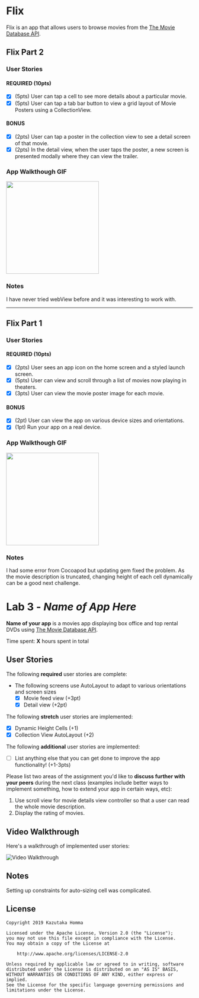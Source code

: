 # Flix

Flix is an app that allows users to browse movies from the [The Movie Database API](http://docs.themoviedb.apiary.io/#).

## Flix Part 2

### User Stories

#### REQUIRED (10pts)
- [x] (5pts) User can tap a cell to see more details about a particular movie.
- [x] (5pts) User can tap a tab bar button to view a grid layout of Movie Posters using a CollectionView.

#### BONUS
- [x] (2pts) User can tap a poster in the collection view to see a detail screen of that movie.
- [x] (2pts) In the detail view, when the user taps the poster, a new screen is presented modally where they can view the trailer.

### App Walkthough GIF

<img src="https://github.com/Kazutaka333/Flix/blob/master/screenshot_part2.gif?raw=true" width=250><br>

### Notes

I have never tried webView before and it was interesting to work with.

---

## Flix Part 1

### User Stories

#### REQUIRED (10pts)
- [x] (2pts) User sees an app icon on the home screen and a styled launch screen.
- [x] (5pts) User can view and scroll through a list of movies now playing in theaters.
- [x] (3pts) User can view the movie poster image for each movie.

#### BONUS
- [x] (2pt) User can view the app on various device sizes and orientations.
- [x] (1pt) Run your app on a real device.

### App Walkthough GIF
<img src="https://github.com/Kazutaka333/Flix/blob/master/screenshot.gif?raw=true" width=250><br>

### Notes
I had some error from Cocoapod but updating gem fixed the problem.
As the movie description is truncated, changing height of each cell dynamically can be a good next challenge.

# Lab 3 - *Name of App Here*

**Name of your app** is a movies app displaying box office and top rental DVDs using [The Movie Database API](http://docs.themoviedb.apiary.io/#).

Time spent: **X** hours spent in total

## User Stories

The following **required** user stories are complete:

- The following screens use AutoLayout to adapt to various orientations and screen sizes
   - [x] Movie feed view (+3pt)
   - [x] Detail view (+2pt)

The following **stretch** user stories are implemented:

- [x] Dynamic Height Cells (+1)
- [x] Collection View AutoLayout (+2)

The following **additional** user stories are implemented:

- [ ] List anything else that you can get done to improve the app functionality! (+1-3pts)

Please list two areas of the assignment you'd like to **discuss further with your peers** during the next class (examples include better ways to implement something, how to extend your app in certain ways, etc):

1. Use scroll view for movie details view controller so that a user can read the whole movie description.
2. Display the rating of movies.

## Video Walkthrough

Here's a walkthrough of implemented user stories:

<img src='https://github.com/Kazutaka333/Flix/blob/master/screenshot_lab3.gif?raw=true' title='Video Walkthrough' width='' alt='Video Walkthrough' />

## Notes

Setting up constraints for auto-sizing cell was complicated.

## License

    Copyright 2019 Kazutaka Homma

    Licensed under the Apache License, Version 2.0 (the "License");
    you may not use this file except in compliance with the License.
    You may obtain a copy of the License at

        http://www.apache.org/licenses/LICENSE-2.0

    Unless required by applicable law or agreed to in writing, software
    distributed under the License is distributed on an "AS IS" BASIS,
    WITHOUT WARRANTIES OR CONDITIONS OF ANY KIND, either express or implied.
    See the License for the specific language governing permissions and
    limitations under the License.
